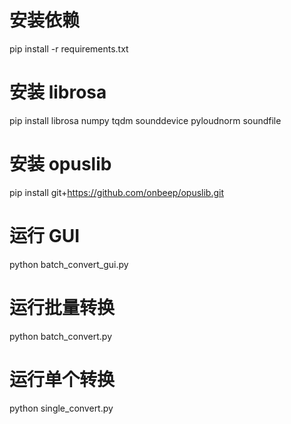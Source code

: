 # 安装依赖

pip install -r requirements.txt

# 安装 librosa

pip install librosa numpy tqdm sounddevice pyloudnorm soundfile

# 安装 opuslib

pip install git+https://github.com/onbeep/opuslib.git

# 运行 GUI

python batch_convert_gui.py

# 运行批量转换

python batch_convert.py

# 运行单个转换

python single_convert.py
